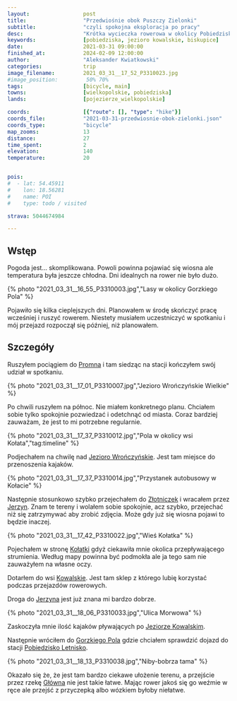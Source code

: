 ```yaml
---
layout:                 post
title:                  "Przedwiośnie obok Puszczy Zielonki"
subtitle:               "czyli spokojna eksploracja po pracy"
desc:                   "Krótka wycieczka rowerowa w okolicy Pobiedzisk."
keywords:               [pobiedziska, jezioro kowalskie, biskupice]
date:                   2021-03-31 09:00:00
finished_at:            2024-02-09 12:00:00
author:                 "Aleksander Kwiatkowski"
categories:             trip
image_filename:         2021_03_31__17_52_P3310023.jpg
#image_position:         50% 70%
tags:                   [bicycle, main]
towns:                  [wielkopolskie, pobiedziska]
lands:                  [pojezierze_wielkopolskie]

coords:                 [{"route": [], "type": "hike"}]
coords_file:            "2021-03-31-przedwiosnie-obok-zielonki.json"
coords_type:            "bicycle"
map_zooms:              13
distance:               27
time_spent:             2
elevation:              140
temperature:            20


pois:
#  - lat: 54.45911
#    lon: 18.56281
#    name: POI
#    type: todo / visited

strava: 5044674984

---
```


[wiki-promno-stacja]: https://pl.wikipedia.org/wiki/Promno-Stacja
[wiki-jezioro-wronczynskie]: https://pl.wikipedia.org/wiki/Jezioro_Wronczy%C5%84skie_Ma%C5%82e
[wiki-zlotniczki]: https://pl.wikipedia.org/wiki/Z%C5%82otniczki_(wojew%C3%B3dztwo_wielkopolskie)
[wiki-jerzyn]: https://pl.wikipedia.org/wiki/Jerzyn
[wiki-kolatka]: https://pl.wikipedia.org/wiki/Ko%C5%82atka_(wojew%C3%B3dztwo_wielkopolskie)
[wiki-kowalskie]: https://pl.wikipedia.org/wiki/Kowalskie_(wojew%C3%B3dztwo_wielkopolskie)
[wiki-jezioro-kowalskie]: https://pl.wikipedia.org/wiki/Jezioro_Kowalskie
[wiki-gorzkie-pole]: https://pl.wikipedia.org/wiki/Gorzkie_Pole
[wiki-pobiedzisko-letnisko]: https://pl.wikipedia.org/wiki/Pobiedziska_Letnisko
[wiki-rzeka-glowna]: https://pl.wikipedia.org/wiki/G%C5%82%C3%B3wna_(rzeka)


## Wstęp

Pogoda jest... skomplikowana. Powoli powinna pojawiać się wiosna ale temperatura
była jeszcze chłodna. Dni idealnych na rower nie było dużo.

{% photo "2021_03_31__16_55_P3310003.jpg","Lasy w okolicy Gorzkiego Pola" %}

Pojawiło się kilka cieplejszych dni. Planowałem w środę skończyć pracę wcześniej
i ruszyć rowerem. Niestety musiałem uczestniczyć w spotkaniu i mój
przejazd rozpoczął się później, niż planowałem.

## Szczegóły

Ruszyłem pociągiem do [Promna][wiki-promno-stacja] i tam siedząc na stacji
kończyłem swój udział w spotkaniu.

{% photo "2021_03_31__17_01_P3310007.jpg","Jezioro Wrończyńskie Wielkie" %}

Po chwili ruszyłem na północ. Nie miałem konkretnego planu. Chciałem sobie tylko
spokojnie pozwiedzać i odetchnąć od miasta. Coraz bardziej zauważam,
że jest to mi potrzebne regularnie.

{% photo "2021_03_31__17_37_P3310012.jpg","Pola w okolicy wsi Kołata","tag:timeline" %}

Podjechałem na chwilę nad [Jezioro Wrończyńskie][wiki-jezioro-wronczynskie].
Jest tam miejsce do przenoszenia kajaków.

{% photo "2021_03_31__17_37_P3310014.jpg","Przystanek autobusowy w Kołacie" %}

Następnie stosunkowo szybko przejechałem do [Złotniczek][wiki-zlotniczki]
i wracałem przez [Jerzyn][wiki-jerzyn]. Znam te tereny i wolałem
sobie spokojnie, acz szybko, przejechać niż się zatrzymywać aby zrobić zdjęcia.
Może gdy już się wiosna pojawi to będzie inaczej.

{% photo "2021_03_31__17_42_P3310022.jpg","Wieś Kołatka" %}

Pojechałem w stronę [Kołatki][wiki-kolatka] gdyż ciekawiła mnie
okolica przepływającego strumienia. Według mapy powinna być podmokła ale ja
tego sam nie zauważyłem na własne oczy.

Dotarłem do wsi [Kowalskie][wiki-kowalskie]. Jest tam sklep z którego
lubię korzystać podczas przejazdów rowerowych.

Droga do [Jerzyna][wiki-jerzyn] jest już znana mi bardzo dobrze.

{% photo "2021_03_31__18_06_P3310033.jpg","Ulica Morwowa" %}

Zaskoczyła mnie ilość kajaków pływających po [Jeziorze Kowalskim][wiki-jezioro-kowalskie].

Następnie wróciłem do [Gorzkiego Pola][wiki-gorzkie-pole] gdzie chciałem sprawdzić
dojazd do stacji [Pobiedzisko Letnisko][wiki-pobiedzisko-letnisko].

{% photo "2021_03_31__18_13_P3310038.jpg","Niby-bobrza tama" %}

Okazało się że, że jest tam bardzo ciekawe ułożenie terenu, a przejście
przez rzekę [Główna][wiki-rzeka-glowna] nie jest takie łatwe. Mając rower jakoś
się go weźmie w ręce ale przejść z przyczepką albo wózkiem byłoby niełatwe.
